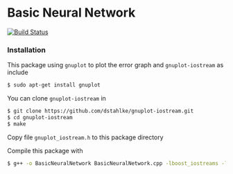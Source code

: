 # Basic Neural Network

[![Build Status](https://travis-ci.org/joemccann/dillinger.svg?branch=master)](https://github.com/rizgiak/basic_neural_network/)

### Installation
This package using `gnuplot` to plot the error graph and `gnuplot-iostream` as include
```sh
$ sudo apt-get install gnuplot
```
You can clone `gnuplot-iostream` in
```sh
$ git clone https://github.com/dstahlke/gnuplot-iostream.git
$ cd gnuplot-iostream
$ make
```

Copy file `gnuplot_iostream.h` to this package directory

Compile this package with
```sh
$ g++ -o BasicNeuralNetwork BasicNeuralNetwork.cpp -lboost_iostreams -lboost_system -lboost_filesystem
```
